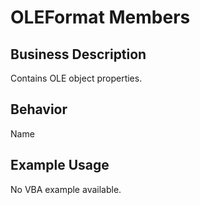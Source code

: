 # OLEFormat Members

## Business Description
Contains OLE object properties.

## Behavior
Name

## Example Usage
No VBA example available.